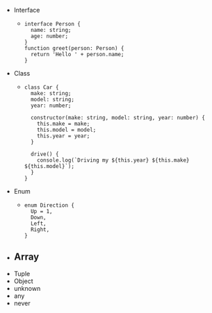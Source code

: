 - Interface
	- ```
	  interface Person {
	    name: string;
	    age: number;
	  }
	  function greet(person: Person) {
	    return 'Hello ' + person.name;
	  }
	  ```
- Class
	- ```
	  class Car {
	    make: string;
	    model: string;
	    year: number;
	  
	    constructor(make: string, model: string, year: number) {
	      this.make = make;
	      this.model = model;
	      this.year = year;
	    }
	  
	    drive() {
	      console.log(`Driving my ${this.year} ${this.make} ${this.model}`);
	    }
	  }
	  ```
- Enum
	- ```
	  enum Direction {
	    Up = 1,
	    Down,
	    Left,
	    Right,
	  }
	  ```
- Array
	-
- Tuple
- Object
- unknown
- any
- never